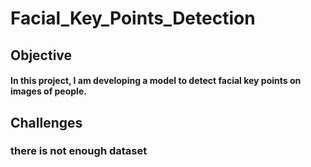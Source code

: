 # Facial_Key_Points_Detection
## Objective
#### In this project, I am developing a model to detect facial key points on images of people. 

## Challenges 
### there is not enough dataset
